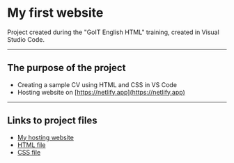 # My first website

Project created during the "GoIT English HTML" training, created in Visual Studio Code.

__________________________________________

## The purpose of the project
* Creating a sample CV using HTML and CSS in VS Code
* Hosting website on [https://netlify.app](https://netlify.app)

__________________________________________

## Links to project files
* [My hosting website](https://szkolenie-english-html.netlify.app)
* [HTML file](https://github.com/elizaholeczko/training-English-HTML/blob/main/index.html)
* [CSS file](https://github.com/elizaholeczko/training-English-HTML/blob/main/style.css)

